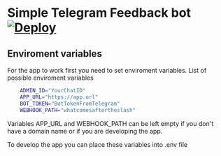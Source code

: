 # Simple Telegram Feedback bot [![Deploy](https://www.herokucdn.com/deploy/button.svg)](https://heroku.com/deploy?template=https://github.com/FrozenAlex/TelegramFeedback)


## Enviroment variables

For the app to work first you need to set enviroment variables.
List of possible enviroment variables

```bash
    ADMIN_ID="YourChatID"
    APP_URL="https://app.url"
    BOT_TOKEN="BotTokenFromTelegram"
    WEBHOOK_PATH="whatcomesaftertheslash"
```

Variables APP_URL and WEBHOOK_PATH can be left empty if you don't have a domain name or if you are developing the app.

To develop the app you can place these variables into .env file
